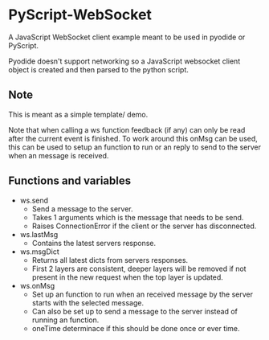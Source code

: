 # PyScript-WebSocket

A JavaScript WebSocket client example meant to be used in pyodide or PyScript.

Pyodide doesn't support networking so a JavaScript websocket client object is created and then parsed to the python script.

## Note

This is meant as a simple template/ demo.

Note that when calling a ws function feedback (if any) can only be read after the current event is finished.
To work around this onMsg can be used, this can be used to setup an function to run or an reply to send to the server when an message is received.

## Functions and variables

- ws.send
  - Send a message to the server.
  - Takes 1 arguments which is the message that needs to be send.
  - Raises ConnectionError if the client or the server has disconnected.
- ws.lastMsg
  - Contains the latest servers response.
- ws.msgDict
  - Returns all latest dicts from servers responses.
  - First 2 layers are consistent, deeper layers will be removed if not present in the new request when the top layer is updated.
- ws.onMsg
  - Set up an function to run when an received message by the server starts with the selected message.
  - Can also be set up to send a message to the server instead of running an function.
  - oneTime determinace if this should be done once or ever time.
